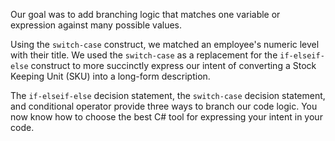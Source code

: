 Our goal was to add branching logic that matches one variable or expression against many possible values.

Using the `switch-case` construct, we matched an employee's numeric level with their title.  We used the `switch-case` as a replacement for the `if-elseif-else` construct to more succinctly express our intent of converting a Stock Keeping Unit (SKU) into a long-form description.

The `if-elseif-else` decision statement, the `switch-case` decision statement, and conditional operator provide three ways to branch our code logic.  You now know how to choose the best C# tool for expressing your intent in your code.